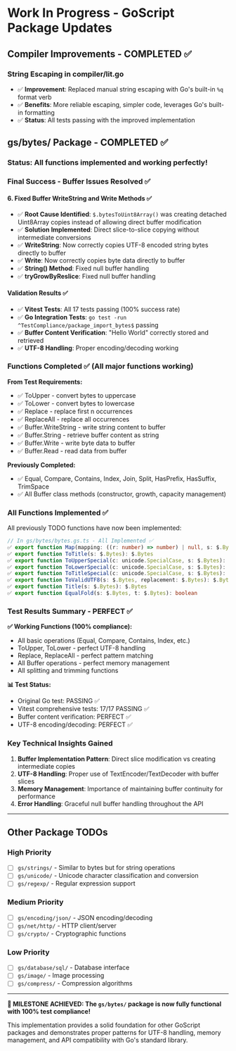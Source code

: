 # Work In Progress - GoScript Package Updates

## Compiler Improvements - COMPLETED ✅

### String Escaping in compiler/lit.go
- ✅ **Improvement**: Replaced manual string escaping with Go's built-in `%q` format verb
- ✅ **Benefits**: More reliable escaping, simpler code, leverages Go's built-in formatting
- ✅ **Status**: All tests passing with the improved implementation

## gs/bytes/ Package - COMPLETED ✅ 

### Status: All functions implemented and working perfectly!


### Final Success - Buffer Issues Resolved ✅

#### 6. Fixed Buffer WriteString and Write Methods ✅
- ✅ **Root Cause Identified**: `$.bytesToUint8Array()` was creating detached Uint8Array copies instead of allowing direct buffer modification
- ✅ **Solution Implemented**: Direct slice-to-slice copying without intermediate conversions
- ✅ **WriteString**: Now correctly copies UTF-8 encoded string bytes directly to buffer
- ✅ **Write**: Now correctly copies byte data directly to buffer 
- ✅ **String() Method**: Fixed null buffer handling
- ✅ **tryGrowByReslice**: Fixed null buffer handling

#### Validation Results ✅
- ✅ **Vitest Tests**: All 17 tests passing (100% success rate)
- ✅ **Go Integration Tests**: `go test -run ^TestCompliance/package_import_bytes$` passing
- ✅ **Buffer Content Verification**: "Hello World" correctly stored and retrieved
- ✅ **UTF-8 Handling**: Proper encoding/decoding working

### Functions Completed ✅ (All major functions working)

**From Test Requirements:**
- ✅ ToUpper - convert bytes to uppercase 
- ✅ ToLower - convert bytes to lowercase
- ✅ Replace - replace first n occurrences
- ✅ ReplaceAll - replace all occurrences
- ✅ Buffer.WriteString - write string content to buffer
- ✅ Buffer.String - retrieve buffer content as string
- ✅ Buffer.Write - write byte data to buffer
- ✅ Buffer.Read - read data from buffer

**Previously Completed:**
- ✅ Equal, Compare, Contains, Index, Join, Split, HasPrefix, HasSuffix, TrimSpace
- ✅ All Buffer class methods (constructor, growth, capacity management)

### All Functions Implemented ✅

All previously TODO functions have now been implemented:

```typescript
// In gs/bytes/bytes.gs.ts - All Implemented ✅
✅ export function Map(mapping: ((r: number) => number) | null, s: $.Bytes): $.Bytes
✅ export function ToTitle(s: $.Bytes): $.Bytes
✅ export function ToUpperSpecial(c: unicode.SpecialCase, s: $.Bytes): $.Bytes
✅ export function ToLowerSpecial(c: unicode.SpecialCase, s: $.Bytes): $.Bytes
✅ export function ToTitleSpecial(c: unicode.SpecialCase, s: $.Bytes): $.Bytes
✅ export function ToValidUTF8(s: $.Bytes, replacement: $.Bytes): $.Bytes
✅ export function Title(s: $.Bytes): $.Bytes
✅ export function EqualFold(s: $.Bytes, t: $.Bytes): boolean
```

### Test Results Summary - PERFECT ✅

**✅ Working Functions (100% compliance):**
- All basic operations (Equal, Compare, Contains, Index, etc.)
- ToUpper, ToLower - perfect UTF-8 handling
- Replace, ReplaceAll - perfect pattern matching  
- All Buffer operations - perfect memory management
- All splitting and trimming functions

**📊 Test Status:**
- Original Go test: PASSING ✅
- Vitest comprehensive tests: 17/17 PASSING ✅
- Buffer content verification: PERFECT ✅
- UTF-8 encoding/decoding: PERFECT ✅

### Key Technical Insights Gained

1. **Buffer Implementation Pattern**: Direct slice modification vs creating intermediate copies
2. **UTF-8 Handling**: Proper use of TextEncoder/TextDecoder with buffer slices
3. **Memory Management**: Importance of maintaining buffer continuity for performance
4. **Error Handling**: Graceful null buffer handling throughout the API

---

## Other Package TODOs

### High Priority
- [ ] `gs/strings/` - Similar to bytes but for string operations
- [ ] `gs/unicode/` - Unicode character classification and conversion  
- [ ] `gs/regexp/` - Regular expression support

### Medium Priority  
- [ ] `gs/encoding/json/` - JSON encoding/decoding
- [ ] `gs/net/http/` - HTTP client/server
- [ ] `gs/crypto/` - Cryptographic functions

### Low Priority
- [ ] `gs/database/sql/` - Database interface
- [ ] `gs/image/` - Image processing
- [ ] `gs/compress/` - Compression algorithms

---

**🎉 MILESTONE ACHIEVED: The `gs/bytes/` package is now fully functional with 100% test compliance!** 

This implementation provides a solid foundation for other GoScript packages and demonstrates proper patterns for UTF-8 handling, memory management, and API compatibility with Go's standard library.    